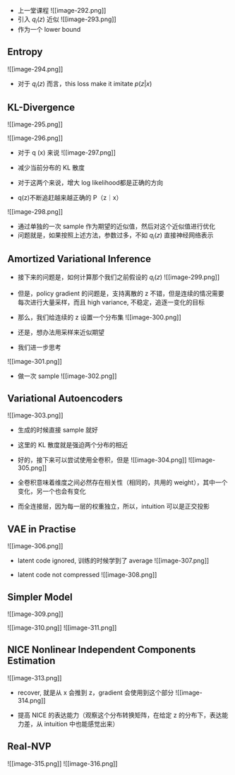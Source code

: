 * 上一堂课程
![[image-292.png]]
* 引入 $q_i(z)$ 近似
![[image-293.png]]
* 作为一个 lower bound


## Entropy
![[image-294.png]]
* 对于 $q_i(z)$ 而言，this loss make it imitate $p(z|x)$

## KL-Divergence
![[image-295.png]]

![[image-296.png]]

* 对于 q (x) 来说
![[image-297.png]]
* 减少当前分布的 KL 散度

* 对于这两个来说，增大 log likelihood都是正确的方向

* q(z)不断追赶越来越正确的 P（z｜x）

![[image-298.png]]


* 通过单独的一次 sample 作为期望的近似值，然后对这个近似值进行优化
* 问题就是，如果按照上述方法，参数过多，不如 $q_i(z)$ 直接神经网络表示

## Amortized Variational Inference
* 接下来的问题是，如何计算那个我们之前假设的 $q_i(z)$
![[image-299.png]]
* 但是，policy gradient 的问题是，支持离散的 z 不错，但是连续的情况需要每次进行大量采样，而且 high variance, 不稳定，追逐一变化的目标
* 那么，我们给连续的 z 设置一个分布集
![[image-300.png]]
* 还是，想办法用采样来近似期望

* 我们进一步思考

![[image-301.png]]
* 做一次 sample
![[image-302.png]]

## Variational Autoencoders
![[image-303.png]]
* 生成的时候直接 sample 就好
* 这里的 KL 散度就是强迫两个分布的相近
* 好的，接下来可以尝试使用全卷积，但是
![[image-304.png]]
![[image-305.png]]

* 全卷积意味着维度之间必然存在相关性（相同的，共用的 weight），其中一个变化，另一个也会有变化
* 而全连接层，因为每一层的权重独立，所以，intuition 可以是正交投影


## VAE in Practise
![[image-306.png]]
* latent code ignored, 训练的时候学到了 average
![[image-307.png]]

* latent code not compressed
![[image-308.png]]



## Simpler Model

![[image-309.png]]

![[image-310.png]]
![[image-311.png]]

## NICE Nonlinear Independent Components Estimation
![[image-313.png]]
* recover, 就是从 x 会推到 z，gradient 会使用到这个部分
![[image-314.png]]

* 提高 NICE 的表达能力（观察这个分布转换矩阵，在给定 z 的分布下，表达能力差，从 intuition 中也能感觉出来）


## Real-NVP
![[image-315.png]]
![[image-316.png]]
